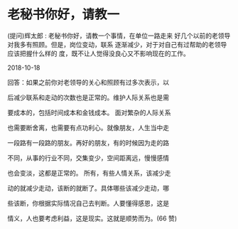 # 老秘书你好，请教一

(提问)辉太郎 : 老秘书你好，请教一个事情，在单位一路走来 好几个以前的老领导对我多有照顾。但是，岗位变动，联系 逐渐减少，对于对自己有过帮助的老领导应该把握什么样的 度，既不让人觉得没良心又不影响现在的工作。

2018-10-18

回答：如果之前你对老领导的关心和照顾有过多次表示，以

后减少联系和走动的次数也是正常的。维护人际关系也是需

要成本的，包括时间成本和金钱成本。 面对繁杂的人际关系

也需要断舍离，也需要有点功利心。就像朋友，人生当中走

一段路有一段路的朋友。再好的朋友，有的时候因为走的路

不同，从事的行业不同，交集变少，空间距离远，慢慢感情

也会变淡，这都是正常的。 所有，有些人情关系，该减少走

动的就减少走动，该断的就断了。具体哪些该减少走动，哪

些该断，你根据实际情况自己去判断。人要懂得感恩，这是

情义，人也要考虑利益，这是现实。这就是顺势而为。(66 赞)